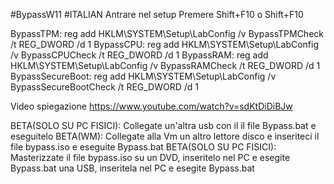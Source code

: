 #BypassW11
#ITALIAN
Antrare nel setup 
Premere Shift+F10 o Shift+F10

BypassTPM: 
reg add HKLM\SYSTEM\Setup\LabConfig /v BypassTPMCheck /t REG_DWORD /d 1 
BypassCPU: 
reg add HKLM\SYSTEM\Setup\LabConfig /v BypassCPUCheck /t REG_DWORD /d 1 
BypassRAM: 
reg add HKLM\SYSTEM\Setup\LabConfig /v BypassRAMCheck /t REG_DWORD /d 1 
BypassSecureBoot: 
reg add HKLM\SYSTEM\Setup\LabConfig /v BypassSecureBootCheck /t REG_DWORD /d 1

Video spiegazione https://www.youtube.com/watch?v=sdKtDiDiBJw

BETA(SOLO SU PC FISICI): Collegate un'altra usb con il il file Bypass.bat e eseguitelo
BETA(WM): Collegate alla Vm un altro lettore disco e inseriteci il file bypass.iso e eseguite Bypass.bat
BETA(SOLO SU PC FISICI): Masterizzate il file bypass.iso su un DVD, inseritelo nel PC e esegite Bypass.bat
                                                            una USB, inseritela nel PC e esegite Bypass.bat
